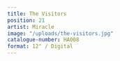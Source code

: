 ```yaml
---
title: The Visitors
position: 21
artist: Miracle
image: "/uploads/the-visitors.jpg"
catalogue-number: HA008
format: 12" / Digital
---
```


